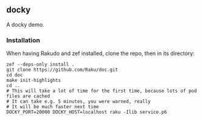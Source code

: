 ## docky

A docky demo.

### Installation

When having Rakudo and zef installed, clone the repo,
then in its directory:

```
zef --deps-only install .
git clone https://github.com/Raku/doc.git
cd doc
make init-highlights
cd ..
# This will take a lot of time for the first time, because lots of pod files are cached
# It can take e.g. 5 minutes, you were warned, really
# It will be much faster next time
DOCKY_PORT=20000 DOCKY_HOST=localhost raku -Ilib service.p6
```

